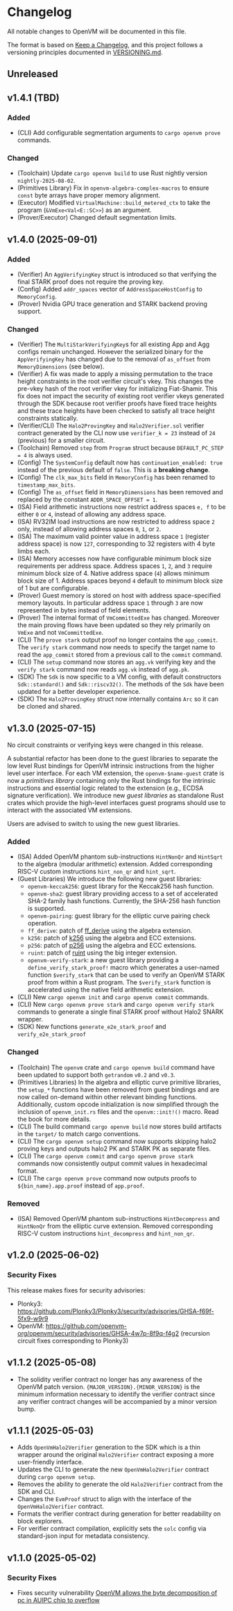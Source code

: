 # Changelog

All notable changes to OpenVM will be documented in this file.

The format is based on [Keep a Changelog](https://keepachangelog.com/en/1.0.0/),
and this project follows a versioning principles documented in [VERSIONING.md](./VERSIONING.md).

## Unreleased

## v1.4.1 (TBD)

### Added
- (CLI) Add configurable segmentation arguments to `cargo openvm prove` commands.

### Changed
- (Toolchain) Update `cargo openvm build` to use Rust nightly version `nightly-2025-08-02`.
- (Primitives Library) Fix in `openvm-algebra-complex-macros` to ensure `const` byte arrays have proper memory alignment.
- (Executor) Modified `VirtualMachine::build_metered_ctx` to take the program (`&VmExe<Val<E::SC>>`) as an argument.
- (Prover/Executor) Changed default segmentation limits.

## v1.4.0 (2025-09-01)

### Added
- (Verifier) An `AggVerifyingKey` struct is introduced so that verifying the final STARK proof does not require the proving key.
- (Config) Added `addr_spaces` vector of `AddressSpaceHostConfig` to `MemoryConfig`.
- (Prover) Nvidia GPU trace generation and STARK backend proving support.

### Changed
- (Verifier) The `MultiStarkVerifyingKey`s for all existing App and Agg configs remain unchanged. However the serialized binary for the `AppVerifyingKey` has changed due to the removal of `as_offset` from `MemoryDimensions` (see below).
- (Verifier) A fix was made to apply a missing permutation to the trace height constraints in the root verifier circuit's vkey. This changes the pre-vkey hash of the root verifier vkey for initializing Fiat-Shamir. This fix does not impact the security of existing root verifier vkeys generated through the SDK because root verifier proofs have fixed trace heights and these trace heights have been checked to satisfy all trace height constraints statically.
- (Verifier/CLI) The `Halo2ProvingKey` and `Halo2Verifier.sol` verifier contract generated by the CLI now use `verifier_k = 23` instead of `24` (previous) for a smaller circuit.
- (Toolchain) Removed `step` from `Program` struct because `DEFAULT_PC_STEP = 4` is always used.
- (Config) The `SystemConfig` default now has `continuation_enabled: true` instead of the previous default of `false`. This is a **breaking change**.
- (Config) The `clk_max_bits` field in `MemoryConfig` has been renamed to `timestamp_max_bits`.
- (Config) The `as_offset` field in `MemoryDimensions` has been removed and replaced by the constant `ADDR_SPACE_OFFSET = 1`.
- (ISA) Field arithmetic instructions now restrict address spaces `e, f` to be either `0` or `4`, instead of allowing any address space.
- (ISA) RV32IM load instructions are now restricted to address space `2` only, instead of allowing address spaces `0`, `1`, or `2`.
- (ISA) The maximum valid pointer value in address space `1` (register address space) is now `127`, corresponding to 32 registers with 4 byte limbs each.
- (ISA) Memory accesses now have configurable minimum block size requirements per address space. Address spaces `1`, `2`, and `3` require minimum block size of 4. Native address space (`4`) allows minimum block size of 1. Address spaces beyond `4` default to minimum block size of 1 but are configurable.
- (Prover) Guest memory is stored on host with address space-specified memory layouts. In particular address space `1` through `3` are now represented in bytes instead of field elements.
- (Prover) The internal format of `VmCommittedExe` has changed. Moreover the main proving flows have been updated so they rely primarily on `VmExe` and not `VmCommittedExe`.
- (CLI) The `prove stark` output proof no longer contains the `app_commit`. The `verify stark` command now needs to specify the target name to read the `app_commit` stored from a previous call to the `commit` command.
- (CLI) The `setup` command now stores an `agg.vk` verifying key and the `verify stark` command now reads `agg.vk` instead of `agg.pk`.
- (SDK) The `Sdk` is now specific to a VM config, with default constructors `Sdk::standard()` and `Sdk::riscv32()`. The methods of the `Sdk` have been updated for a better developer experience.
- (SDK) The `Halo2ProvingKey` struct now internally contains `Arc` so it can be cloned and shared.

## v1.3.0 (2025-07-15)

No circuit constraints or verifying keys were changed in this release.

A substantial refactor has been done to the guest libraries to separate the low level Rust bindings for OpenVM intrinsic instructions from the higher level user interface. For each VM extension, the `openvm-$name-guest` crate is now a _primitives library_ containing only the Rust bindings for the intrinsic instructions and essential logic related to the extension (e.g., ECDSA signature verification). We introduce new _guest libraries_ as standalone Rust crates which provide the high-level interfaces guest programs should use to interact with the associated VM extensions.

Users are advised to switch to using the new guest libraries.

### Added
- (ISA) Added OpenVM phantom sub-instructions `HintNonQr` and `HintSqrt` to the algebra (modular arithmetic) extension. Added corresponding RISC-V custom instructions `hint_non_qr` and `hint_sqrt`.
- (Guest Libraries) We introduce the following new guest libraries:
  - `openvm-keccak256`: guest library for the Keccak256 hash function.
  - `openvm-sha2`: guest library providing access to a set of accelerated SHA-2 family hash functions. Currently, the SHA-256 hash function is supported.
  - `openvm-pairing`: guest library for the elliptic curve pairing check operation.
  - `ff_derive`: patch of [ff_derive](https://crates.io/crates/ff_derive) using the algebra extension.
  - `k256`: patch of [k256](https://crates.io/crates/k256) using the algebra and ECC extensions.
  - `p256`: patch of [p256](https://crates.io/crates/p256) using the algebra and ECC extensions.
  - `ruint`: patch of [ruint](https://crates.io/crates/ruint) using the big integer extension.
  - `openvm-verify-stark`: a new guest library providing a `define_verify_stark_proof!` macro which generates a user-named function `$verify_stark` that can be used to verify an OpenVM STARK proof from within a Rust program. The `$verify_stark` function is accelerated using the native field arithmetic extension.
- (CLI) New `cargo openvm init` and `cargo openvm commit` commands.
- (CLI) New `cargo openvm prove stark` and `cargo openvm verify stark` commands to generate a single final STARK proof without Halo2 SNARK wrapper.
- (SDK) New functions `generate_e2e_stark_proof` and `verify_e2e_stark_proof`

### Changed
- (Toolchain) The `openvm` crate and `cargo openvm build` command have been updated to support both `getrandom` `v0.2` and `v0.3`.
- (Primitives Libraries) In the algebra and elliptic curve primitive libraries, the `setup_*` functions have been removed from guest bindings and are now called on-demand within other relevant binding functions. Additionally, custom opcode initialization is now simplified through the inclusion of `openvm_init.rs` files and the `openvm::init!()` macro. Read the book for more details.
- (CLI) The build command `cargo openvm build` now stores build artifacts in the `target/` to match cargo conventions.
- (CLI) The `cargo openvm setup` command now supports skipping halo2 proving keys and outputs halo2 PK and STARK PK as separate files.
- (CLI) The `cargo openvm commit` and `cargo openvm prove stark` commands now consistently output commit values in hexadecimal format.
- (CLI) The `cargo openvm prove` command now outputs proofs to `${bin_name}.app.proof` instead of `app.proof`.

### Removed
- (ISA) Removed OpenVM phantom sub-instructions `HintDecompress` and `HintNonQr` from the elliptic curve extension. Removed corresponding RISC-V custom instructions `hint_decompress` and `hint_non_qr`.

## v1.2.0 (2025-06-02)

### Security Fixes
This release makes fixes for security advisories:
- Plonky3: https://github.com/Plonky3/Plonky3/security/advisories/GHSA-f69f-5fx9-w9r9
- OpenVM: https://github.com/openvm-org/openvm/security/advisories/GHSA-4w7p-8f9q-f4g2 (recursion circuit fixes corresponding to Plonky3)

## v1.1.2 (2025-05-08)

- The solidity verifier contract no longer has any awareness of the OpenVM patch version. `{MAJOR_VERSION}.{MINOR_VERSION}` is the minimum information necessary to identify the verifier contract since any verifier contract changes will be accompanied by a minor version bump.

## v1.1.1 (2025-05-03)

- Adds `OpenVmHalo2Verifier` generation to the SDK which is a thin wrapper around the original `Halo2Verifier` contract exposing a more user-friendly interface.
- Updates the CLI to generate the new `OpenVmHalo2Verifier` contract during `cargo openvm setup`.
- Removes the ability to generate the old `Halo2Verifier` contract from the SDK and CLI.
- Changes the `EvmProof` struct to align with the interface of the `OpenVmHalo2Verifier` contract.
- Formats the verifier contract during generation for better readability on block explorers.
- For verifier contract compilation, explicitly sets the `solc` config via standard-json input for metadata consistency.

## v1.1.0 (2025-05-02)

### Security Fixes
- Fixes security vulnerability [OpenVM allows the byte decomposition of pc in AUIPC chip to overflow](https://github.com/advisories/GHSA-jf2r-x3j4-23m7)
